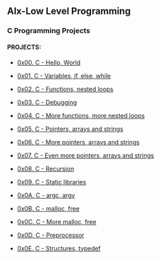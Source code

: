 <h2>Alx-Low Level Programming</h2>

<h3>C Programming Projects</h3>


<h4>PROJECTS:</h4>

<ul>
<li><a href="https://github.com/iAdamo/alx-low_level_programming/tree/main/0x00-hello_world">0x00. C - Hello, World</a>
</li>
</ul>

<ul>
<li><a href="https://github.com/iAdamo/alx-low_level_programming/tree/main/0x01-variables_if_else_while">0x01. C - Variables, if, else, while</a>
</li>
</ul>

<ul>
<li><a href="https://github.com/iAdamo/alx-low_level_programming/tree/main/0x02-functions_nested_loops">0x02. C - Functions, nested loops</a>
</ul>
</li>

<ul>
<li><a href="https://github.com/iAdamo/alx-low_level_programming/tree/main/0x03-debugging">0x03. C - Debugging</a>
</li>
</ul>

<ul>
<li><a href="https://github.com/iAdamo/alx-low_level_programming/tree/main/0x04-more_functions_nested_loops">0x04. C - More functions, more nested loops</a>
</li>
</ul>

<ul>
<li><a href="https://github.com/iAdamo/alx-low_level_programming/tree/main/0x05-pointers_arrays_strings">0x05. C - Pointers, arrays and strings</a>
</li>
</ul>

<ul>
<li><a href="https://github.com/iAdamo/alx-low_level_programming/tree/main/0x06-pointers_arrays_strings">0x06. C - More pointers, arrays and strings</a>
</li>
</ul>

<ul>
<li><a href="https://github.com/iAdamo/alx-low_level_programming/tree/main/0x07-pointers_arrays_strings">0x07. C - Even more pointers, arrays and strings</a>
</li>
</ul>

<ul>
<li><a href="https://github.com/iAdamo/alx-low_level_programming/tree/main/0x08-recursion">0x08. C - Recursion</a>
</li>
</ul>

<ul>
<li><a href="https://github.com/iAdamo/alx-low_level_programming/tree/main/0x09-static_libraries">0x09. C - Static libraries</a>
</li>
</ul>

<ul>
<li><a href="https://github.com/iAdamo/alx-low_level_programming/tree/main/0x0A-argc_argv">0x0A. C - argc, argv</a>
</li>
</ul>

<ul>
<li><a href="https://github.com/iAdamo/alx-low_level_programming/tree/main/0x0B-malloc_free">0x0B. C - malloc, free</a>
</li>
</ul>

<ul>
<li><a href="https://github.com/iAdamo/alx-low_level_programming/tree/main/0x0C-more_malloc_free">0x0C. C - More malloc, free</a>
</li>
</ul>

<ul>
<li><a href="https://github.com/iAdamo/alx-low_level_programming/tree/main/0x0D-preprocessor">0x0D. C - Preprocessor</a>
</li>
</ul>

<ul>
<li><a href="https://github.com/iAdamo/alx-low_level_programming/tree/main/0x0E-structures_typedef">0x0E. C - Structures, typedef</a>
</li>
</ul>


